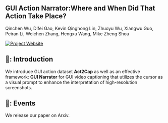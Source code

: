 ## GUI Action Narrator:Where and When Did That Action Take Place?
Qinchen Wu, Difei Gao, Kevin Qinghong Lin, Zhuoyu Wu, Xiangwu Guo, Peiran Li, Weichen Zhang, Hengxu Wang, Mike Zheng Shou

[![Project Website](https://img.shields.io/badge/Project-Website-blue)](https://showlab.github.io/GUI-Narrator/)
## 🤖: Introduction
We introduce GUI action dataset **Act2Cap** as well as an effective framework: **GUI Narrator** for GUI video captioning that utilizes the cursor as a visual prompt to enhance the interpretation of high-resolution screenshots.

## 📑: Events
We release our paper on Arxiv.

